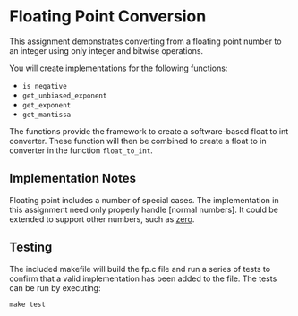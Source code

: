 Floating Point Conversion
=========================

This assignment demonstrates converting from a floating point number to an integer using only integer and bitwise operations.

You will create implementations for the following functions:

- `is_negative`
- `get_unbiased_exponent`
- `get_exponent`
- `get_mantissa`

The functions provide the framework to create a software-based float to int converter. These function will then be combined to create a float to in converter in the function `float_to_int`.

Implementation Notes
--------------------

Floating point includes a number of special cases. The implementation in this assignment need only properly handle [normal numbers]. It could be extended to support other numbers, such as [zero](https://en.wikipedia.org/wiki/Signed_zero).

Testing
-------

The included makefile will build the fp.c file and run a series of tests to confirm that a valid implementation has been added to the file. The tests can be run by executing:

```
make test
```
